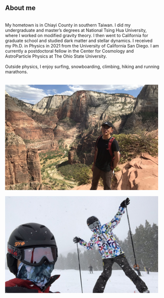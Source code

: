 ## About me
<br/>
My hometown is in Chiayi County in southern Taiwan. I did my undergraduate and master’s degrees at National Tsing Hua University, where I worked on modified gravity theory. I then went to California for graduate school and studied dark matter and stellar dynamics. I received my Ph.D. in Physics in 2021 from the University of California San Diego. I am currently a postdoctoral fellow in the Center for Cosmology and AstroParticle Physics at The Ohio State University.
<br/><br/>
Outside physics, I enjoy surfing, snowboarding, climbing, hiking and running marathons.
<br/><br/><br/>
<img src="images/zion.jpg" width = "500"> <br/><br/>
<img src="images/snowboarding.jpg" width = "500">

